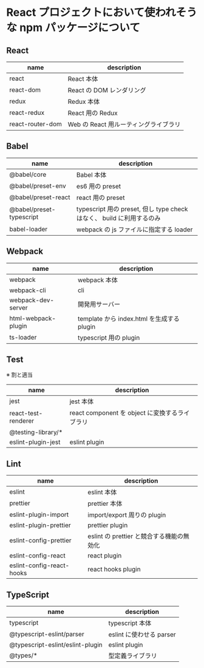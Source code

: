 # React プロジェクトにおいて使われそうな npm パッケージについて

## React

| name | description |
| -- | -- |
| react | React 本体 |
| react-dom | React の DOM レンダリング |
| redux | Redux 本体 |
| react-redux | React 用の Redux |
| react-router-dom | Web の React 用ルーティングライブラリ |


## Babel

| name | description |
| -- | -- |
| @babel/core | Babel 本体 |
| @babel/preset-env | es6 用の preset |
| @babel/preset-react | react 用の preset |
| @babel/preset-typescript | typescript 用の preset, 但し type check はなく、 build に利用するのみ |
| babel-loader | webpack の js ファイルに指定する loader |


## Webpack

| name | description |
| -- | -- |
| webpack | webpack 本体 |
| webpack-cli | cli |
| webpack-dev-server | 開発用サーバー |
| html-webpack-plugin | template から index.html を生成する plugin |
| ts-loader | typescript 用の plugin |


## Test
※ 割と適当

| name | description |
| -- | -- |
| jest | jest 本体 |
| react-test-renderer | react component を object に変換するライブラリ |
| @testing-library/* | |
| eslint-plugin-jest | eslint plugin |


## Lint

| name | description |
| -- | -- |
| eslint | eslint 本体 |
| prettier | prettier 本体 |
| eslint-plugin-import | import/export 周りの plugin |
| eslint-plugin-prettier | prettier plugin |
| eslint-config-prettier | eslint の prettier と競合する機能の無効化 |
| eslint-config-react | react plugin |
| eslint-config-react-hooks | react hooks plugin |


## TypeScript

| name | description |
| -- | -- |
| typescript | typescript 本体 |
| @typescript-eslint/parser | eslint に使わせる parser |
| @typescript-eslint/eslint-plugin | eslint plugin |
| @types/* | 型定義ライブラリ |
